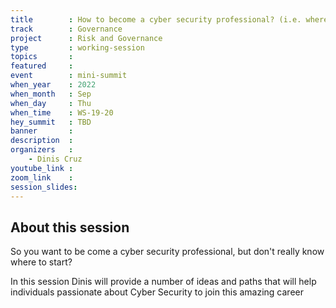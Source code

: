 ```yaml
---
title        : How to become a cyber security professional? (i.e. where to start?)
track        : Governance
project      : Risk and Governance
type         : working-session
topics       : 
featured     :
event        : mini-summit
when_year    : 2022
when_month   : Sep
when_day     : Thu
when_time    : WS-19-20
hey_summit   : TBD
banner       : 
description  :
organizers   :
    - Dinis Cruz    
youtube_link : 
zoom_link    : 
session_slides:
---
```



## About this session

So you want to be come a cyber security professional, but don't really know where to start?

In this session Dinis will provide a number of ideas and paths that will help individuals passionate about Cyber Security to join this amazing career
